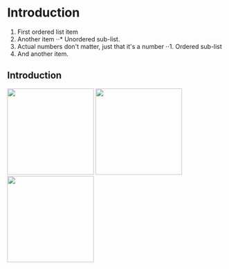 # Introduction
1. First ordered list item
2. Another item
⋅⋅* Unordered sub-list. 
1. Actual numbers don't matter, just that it's a number
⋅⋅1. Ordered sub-list
4. And another item.

## Introduction
<img src = "https://github.com/sankar9490/demoApp/blob/master/Screenshot%202020-07-23%20at%205.12.45%20PM.png" width="200"/> <img src = "https://github.com/sankar9490/demoApp/blob/master/Screenshot%202020-07-23%20at%205.12.45%20PM.png" width="200"/> <img src = "https://github.com/sankar9490/demoApp/blob/master/Screenshot%202020-07-23%20at%205.12.45%20PM.png" width="200"/>
